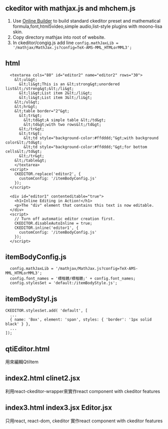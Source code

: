 ## ckeditor with mathjax.js and mhchem.js
1. Use [Online Builder](http://ckeditor.com/builder) to build standard ckeditor preset and mathematical formula,font,html5video,simple audio,list-style plugins with moono-lisa skin.
2. Copy directory mathjax into root of website.
3. In ckeditor/congig.js add line `config.mathJaxLib = '/mathjax/MathJax.js?config=TeX-AMS-MML_HTMLorMML3';`

## html
```
  <textarea cols="80" id="editor2" name="editor2" rows="30">	
    &lt;ul&gt;		
      &lt;li&gt;This is an &lt;strong&gt;unordered list&lt;/strong&gt;&lt;/li&gt;		
      &lt;li&gt;List item 2&lt;/li&gt;		
      &lt;li&gt;List item 3&lt;/li&gt;	
    &lt;/ul&gt;		
    &lt;hr&gt;		
    &lt;table border="2"&gt;			
      &lt;tr&gt;
        &lt;td&gt;A simple table &lt;/td&gt;
        &lt;td&gt;with two rows&lt;/td&gt;
      &lt;/tr&gt;		
      &lt;tr&gt;
        &lt;td style="background-color:#ffdddd;"&gt;with background color&lt;/td&gt;
        &lt;td style="background-color:#ffdddd;"&gt;for bottom cells&lt;/td&gt;
      &lt;/tr&gt;		
    &lt;/table&gt;
	</textarea>
  <script>
    CKEDITOR.replace('editor2', {
      customConfig: '/itemBodyConfig.js'
    });
  </script>
  
  <div id="editor1" contenteditable="true">
    <h1>Inline Editing in Action!</h1>
    <p>The "div" element that contains this text is now editable.
  </div>
  <script>
    // Turn off automatic editor creation first.
    CKEDITOR.disableAutoInline = true;
    CKEDITOR.inline('editor1', {
      customConfig: '/itemBodyConfig.js'
    });
  </script>
```
## itemBodyConfig.js
```
  config.mathJaxLib = '/mathjax/MathJax.js?config=TeX-AMS-MML_HTMLorMML3';
  config.font_names = '標楷體/標楷體;' + config.font_names;
  config.stylesSet = 'default:/itemBodyStyle.js';
```

## itemBodyStyl.js
```
CKEDITOR.stylesSet.add( 'default', [
  ...
  { name: 'Box', element: 'span', styles: { 'border': '1px solid black' } },
  ...
]);
```
## qtiEditor.html
用來編輯QtiItem

## index2.html clinet2.jsx
利用react-ckeditor-wrapper來實作react component with ckeditor features

## index3.html index3.jsx Editor.jsx
只用react, react-dom, ckeditor 實作react component with ckeditor features